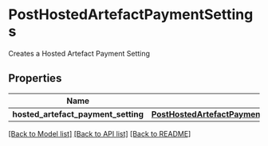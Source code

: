 # PostHostedArtefactPaymentSettings

Creates a Hosted Artefact Payment Setting
## Properties
Name | Type | Description | Notes
------------ | ------------- | ------------- | -------------
**hosted_artefact_payment_setting** | [**PostHostedArtefactPaymentSettingsHostedArtefactPaymentSetting**](PostHostedArtefactPaymentSettingsHostedArtefactPaymentSetting.md) |  | 

[[Back to Model list]](../README.md#documentation-for-models) [[Back to API list]](../README.md#documentation-for-api-endpoints) [[Back to README]](../README.md)


